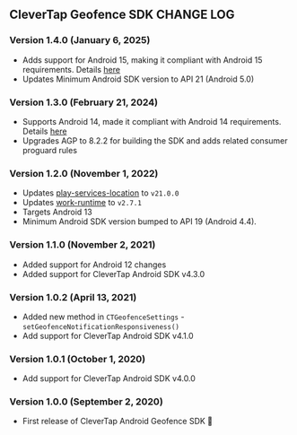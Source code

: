 ## CleverTap Geofence SDK CHANGE LOG

### Version 1.4.0 (January 6, 2025)
* Adds support for Android 15, making it compliant with Android 15 requirements. Details [here](https://developer.android.com/about/versions/15/summary)
* Updates Minimum Android SDK version to API 21 (Android 5.0)

### Version 1.3.0 (February 21, 2024)
* Supports Android 14, made it compliant with Android 14 requirements. Details [here](https://developer.android.com/about/versions/14/summary)
* Upgrades AGP to 8.2.2 for building the SDK and adds related consumer proguard rules

### Version 1.2.0 (November 1, 2022)
* Updates [play-services-location](https://developers.google.com/android/guides/releases#october_13_2022) to `v21.0.0`
* Updates [work-runtime](https://developer.android.com/jetpack/androidx/releases/work#2.7.1) to `v2.7.1`
* Targets Android 13
* Minimum Android SDK version bumped to API 19 (Android 4.4).

### Version 1.1.0 (November 2, 2021)
* Added support for Android 12 changes
* Added support for CleverTap Android SDK v4.3.0

### Version 1.0.2 (April 13, 2021)
* Added new method in `CTGeofenceSettings` - `setGeofenceNotificationResponsiveness()`
* Add support for CleverTap Android SDK v4.1.0

### Version 1.0.1 (October 1, 2020)
* Add support for CleverTap Android SDK v4.0.0

### Version 1.0.0 (September 2, 2020)
* First release of CleverTap Android Geofence SDK 🎉